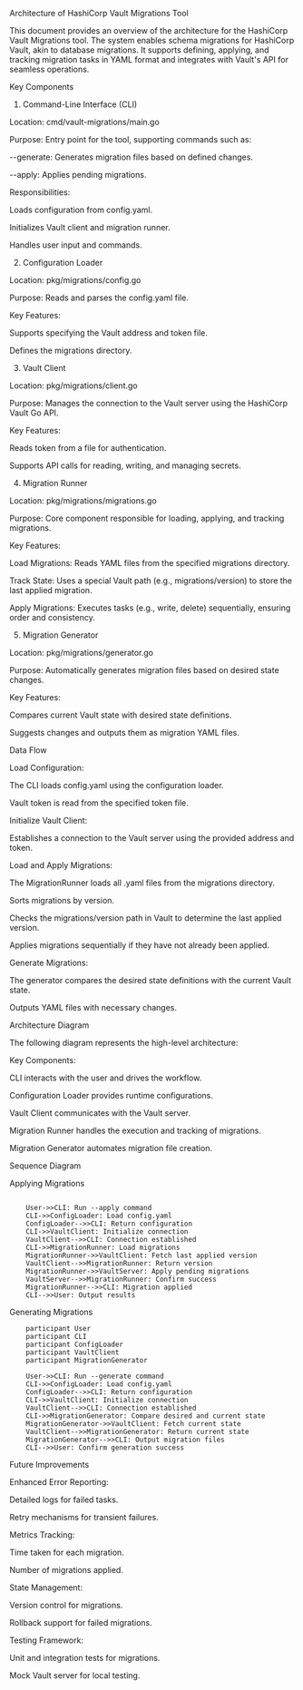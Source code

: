 Architecture of HashiCorp Vault Migrations Tool

This document provides an overview of the architecture for the HashiCorp Vault Migrations tool. The system enables schema migrations for HashiCorp Vault, akin to database migrations. It supports defining, applying, and tracking migration tasks in YAML format and integrates with Vault's API for seamless operations.

Key Components

1. Command-Line Interface (CLI)

Location: cmd/vault-migrations/main.go

Purpose: Entry point for the tool, supporting commands such as:

--generate: Generates migration files based on defined changes.

--apply: Applies pending migrations.

Responsibilities:

Loads configuration from config.yaml.

Initializes Vault client and migration runner.

Handles user input and commands.

2. Configuration Loader

Location: pkg/migrations/config.go

Purpose: Reads and parses the config.yaml file.

Key Features:

Supports specifying the Vault address and token file.

Defines the migrations directory.

3. Vault Client

Location: pkg/migrations/client.go

Purpose: Manages the connection to the Vault server using the HashiCorp Vault Go API.

Key Features:

Reads token from a file for authentication.

Supports API calls for reading, writing, and managing secrets.

4. Migration Runner

Location: pkg/migrations/migrations.go

Purpose: Core component responsible for loading, applying, and tracking migrations.

Key Features:

Load Migrations: Reads YAML files from the specified migrations directory.

Track State: Uses a special Vault path (e.g., migrations/version) to store the last applied migration.

Apply Migrations: Executes tasks (e.g., write, delete) sequentially, ensuring order and consistency.

5. Migration Generator

Location: pkg/migrations/generator.go

Purpose: Automatically generates migration files based on desired state changes.

Key Features:

Compares current Vault state with desired state definitions.

Suggests changes and outputs them as migration YAML files.

Data Flow

Load Configuration:

The CLI loads config.yaml using the configuration loader.

Vault token is read from the specified token file.

Initialize Vault Client:

Establishes a connection to the Vault server using the provided address and token.

Load and Apply Migrations:

The MigrationRunner loads all .yaml files from the migrations directory.

Sorts migrations by version.

Checks the migrations/version path in Vault to determine the last applied version.

Applies migrations sequentially if they have not already been applied.

Generate Migrations:

The generator compares the desired state definitions with the current Vault state.

Outputs YAML files with necessary changes.

Architecture Diagram

The following diagram represents the high-level architecture:



Key Components:

CLI interacts with the user and drives the workflow.

Configuration Loader provides runtime configurations.

Vault Client communicates with the Vault server.

Migration Runner handles the execution and tracking of migrations.

Migration Generator automates migration file creation.

Sequence Diagram

Applying Migrations

```sequence {theme="hand"}

    User->>CLI: Run --apply command
    CLI->>ConfigLoader: Load config.yaml
    ConfigLoader-->>CLI: Return configuration
    CLI->>VaultClient: Initialize connection
    VaultClient-->>CLI: Connection established
    CLI->>MigrationRunner: Load migrations
    MigrationRunner->>VaultClient: Fetch last applied version
    VaultClient-->>MigrationRunner: Return version
    MigrationRunner->>VaultServer: Apply pending migrations
    VaultServer-->>MigrationRunner: Confirm success
    MigrationRunner-->>CLI: Migration applied
    CLI-->>User: Output results
```
Generating Migrations

```sequence {theme="hand"}
    participant User
    participant CLI
    participant ConfigLoader
    participant VaultClient
    participant MigrationGenerator

    User->>CLI: Run --generate command
    CLI->>ConfigLoader: Load config.yaml
    ConfigLoader-->>CLI: Return configuration
    CLI->>VaultClient: Initialize connection
    VaultClient-->>CLI: Connection established
    CLI->>MigrationGenerator: Compare desired and current state
    MigrationGenerator->>VaultClient: Fetch current state
    VaultClient-->>MigrationGenerator: Return current state
    MigrationGenerator-->>CLI: Output migration files
    CLI-->>User: Confirm generation success
```
Future Improvements

Enhanced Error Reporting:

Detailed logs for failed tasks.

Retry mechanisms for transient failures.

Metrics Tracking:

Time taken for each migration.

Number of migrations applied.

State Management:

Version control for migrations.

Rollback support for failed migrations.

Testing Framework:

Unit and integration tests for migrations.

Mock Vault server for local testing.

